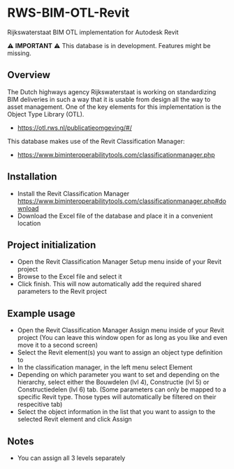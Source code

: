 # RWS-BIM-OTL-Revit
Rijkswaterstaat BIM OTL implementation for Autodesk Revit

⚠️ **IMPORTANT** ⚠️
This database is in development. Features might be missing.


## Overview
The Dutch highways agency Rijkswaterstaat is working on standardizing BIM deliveries in such a way that it is usable from design all the way to asset management.
One of the key elements for this implementation is the Object Type Library (OTL).
- https://otl.rws.nl/publicatieomgeving/#/

This database makes use of the Revit Classification Manager:
- https://www.biminteroperabilitytools.com/classificationmanager.php


## Installation
- Install the Revit Classification Manager https://www.biminteroperabilitytools.com/classificationmanager.php#download
- Download the Excel file of the database and place it in a convenient location


## Project initialization
- Open the Revit Classification Manager Setup menu inside of your Revit project
- Browse to the Excel file and select it 
- Click finish. This will now automatically add the required shared parameters to the Revit project


## Example usage
- Open the Revit Classification Manager Assign menu inside of your Revit project
  (You can leave this window open for as long as you like and even move it to a second screen)
- Select the Revit element(s) you want to assign an object type definition to
- In the classification manager, in the left menu select Element
- Depending on which parameter you want to set and depending on the hierarchy, select either the Bouwdelen (lvl 4), Constructie (lvl 5) or Constructiedelen (lvl 6) tab.
  (Some parameters can only be mapped to a specific Revit type. Those types will automatically be filtered on their respecitive tab)
- Select the object information in the list that you want to assign to the selected Revit element and click Assign


## Notes
- You can assign all 3 levels separately
